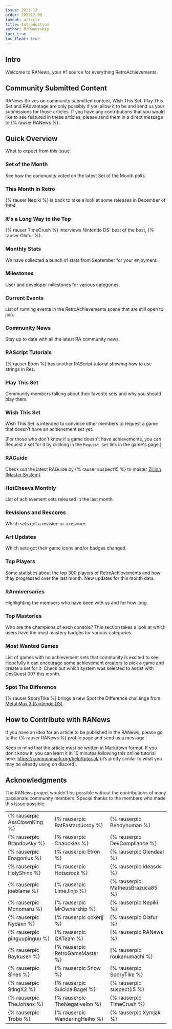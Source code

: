 ```yaml
---
issue: 2022-12
order: 202212-00
layout: article
title: Introduction
author: MrOwnership
toc: true
toc_float: true
---
```


## Intro
Welcome to RANews, your #1 source for everything RetroAchievements.

## Community Submitted Content
RANews thrives on community submitted content, Wish This Set, Play This Set and RAdvantage are only possibly if you allow it to be and send us your submissions for those articles. If you have any contributions that you would like to see featured in these articles, please send them in a direct message to {% rauser RANews %}.


## Quick Overview
What to expect from this issue.


### Set of the Month
See how the community voted on the latest Set of the Month polls.


### This Month In Retro
{% rauser Nepiki %} is back to take a look at some releases in December of 1994.


### It's a Long Way to the Top
{% rauser TimeCrush %} interviews Nintendo DS' best of the best, {% rauser Olafur  %}.


### Monthly Stats
We have collected a bunch of stats from September for your enjoyment.


### Milestones
User and developer milestones for various categories.


### Current Events
List of running events in the RetroAchievements scene that are still open to join.


### Community News
Stay up to date with all the latest RA community news.


### RAScript Tutorials
{% rauser Etron %} has another RAScript tutorial showing how to use strings in Rez.


### Play This Set
Community members talking about their favorite sets and why you should play them.


### Wish This Set
Wish This Set is intended to convince other members to request a game that doesn’t have an achievement set yet.

[For those who don't know if a game doesn't have achievements, you can Request a set for it by clicking in the `Request Set` link in the game's page.]


### RAGuide
Check out the latest RAGuide by {% rauser suspect15 %} to master [Zillion (Master System)](https://retroachievements.org/game/10969).


### HotCheevs Monthly
List of achievement sets released in the last month.


### Revisions and Rescores
Which sets got a revision or a rescore.


### Art Updates
Which sets got their game icons and/or badges changed.


### Top Players
Some statistics about the top 300 players of RetroAchievements and how they progressed over the last month. New updates for this month data.


### RAnniversaries
Highlighting the members who have been with us and for how long.


### Top Masteries
Who are the champions of each console? This section takes a look at which users have the most mastery badges for various categories.


### Most Wanted Games
List of games with no achievement sets that community is excited to see. Hopefully it can encourage some achievement creators to pick a game and create a set for it. Check out which system was selected to assist with DevQuest 007 this month.


### Spot The Difference
{% rauser SporyTike %} brings a new Spot the Difference challenge from [Metal Max 3 (Nintendo DS)](https://retroachievements.org/game/21459).


## How to Contribute with RANews
If you have an idea for an article to be published in the RANews, please go to the {% rauser RANews %} profile page and send us a message.

Keep in mind that the article must be written in Markdown format. If you don’t know it, you can learn it in 10 minutes following this online tutorial here: <https://commonmark.org/help/tutorial/> (it’s pretty similar to what you may be already using on discord).


## Acknowledgments
The RANews project wouldn't be possible without the contributions of many passionate community members. Special thanks to the members who made this issue possible.

|                              |                                 |                                  |
| ---------------------------- | ------------------------------- | -------------------------------- |
| {% rauserpic AssClownKing %} | {% rauserpic BatFastardJordy %} | {% rauserpic Bendyhuman %}       |
| {% rauserpic Brandovsky %}   | {% rauserpic Chauckles %}       | {% rauserpic DevCompliance %}    |
| {% rauserpic Enagonius %}    | {% rauserpic Etron %}           | {% rauserpic Glendaal %}         |
| {% rauserpic HolyShinx %}    | {% rauserpic Hotscrock %}       | {% rauserpic Ideasds %}          |
| {% rauserpic joeblame %}     | {% rauserpic LimeJinjo %}       | {% rauserpic MatheusBrazuca85 %} |
| {% rauserpic Monomaru %}     | {% rauserpic MrOwnership %}     | {% rauserpic Nepiki %}           |
| {% rauserpic Nydaxn %}       | {% rauserpic ockerjj %}         | {% rauserpic Olafur %}           |
| {% rauserpic pinguupinguu %} | {% rauserpic QATeam %}          | {% rauserpic RANews %}           |
| {% rauserpic Raykusen %}     | {% rauserpic RetroGameMaster %} | {% rauserpic roukanumachi %}     |
| {% rauserpic Sines %}        | {% rauserpic Snow %}            | {% rauserpic SporyTike %}        |
| {% rauserpic StingX2 %}      | {% rauserpic SuicidalBagel %}   | {% rauserpic suspect15 %}        |
| {% rauserpic TheJohanx %}    | {% rauserpic TheNegativeIon %}  | {% rauserpic TimeCrush %}        |
| {% rauserpic Trobo %}        | {% rauserpic WanderingHeiho %}  | {% rauserpic Xymjak %}           |